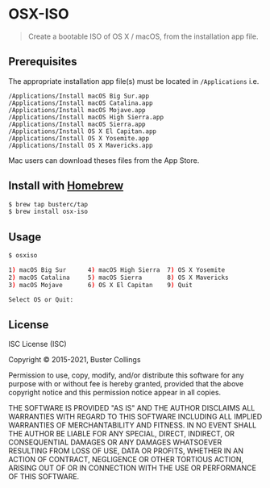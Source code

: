 # OSX-ISO

> Create a bootable ISO of OS X / macOS, from the installation app file.

## Prerequisites

The appropriate installation app file(s) must be located in `/Applications` i.e.

```
/Applications/Install macOS Big Sur.app
/Applications/Install macOS Catalina.app
/Applications/Install macOS Mojave.app
/Applications/Install macOS High Sierra.app
/Applications/Install macOS Sierra.app
/Applications/Install OS X El Capitan.app
/Applications/Install OS X Yosemite.app
/Applications/Install OS X Mavericks.app
```

Mac users can download theses files from the App Store.

## Install with [Homebrew](https://brew.sh)

```sh
$ brew tap busterc/tap
$ brew install osx-iso
```

## Usage

```sh
$ osxiso

1) macOS Big Sur      4) macOS High Sierra  7) OS X Yosemite
2) macOS Catalina     5) macOS Sierra       8) OS X Mavericks
3) macOS Mojave       6) OS X El Capitan    9) Quit

Select OS or Quit:
```

## License

ISC License (ISC)

Copyright &copy; 2015-2021, Buster Collings

Permission to use, copy, modify, and/or distribute this software for any purpose with or without fee is hereby granted, provided that the above copyright notice and this permission notice appear in all copies.

THE SOFTWARE IS PROVIDED "AS IS" AND THE AUTHOR DISCLAIMS ALL WARRANTIES WITH REGARD TO THIS SOFTWARE INCLUDING ALL IMPLIED WARRANTIES OF MERCHANTABILITY AND FITNESS. IN NO EVENT SHALL THE AUTHOR BE LIABLE FOR ANY SPECIAL, DIRECT, INDIRECT, OR CONSEQUENTIAL DAMAGES OR ANY DAMAGES WHATSOEVER RESULTING FROM LOSS OF USE, DATA OR PROFITS, WHETHER IN AN ACTION OF CONTRACT, NEGLIGENCE OR OTHER TORTIOUS ACTION, ARISING OUT OF OR IN CONNECTION WITH THE USE OR PERFORMANCE OF THIS SOFTWARE.

